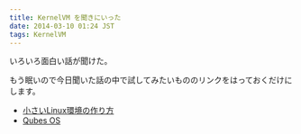 ```yaml
---
title: KernelVM を聞きにいった
date: 2014-03-10 01:24 JST
tags: KernelVM
---
```


いろいろ面白い話が聞けた。

もう眠いので今日聞いた話の中で試してみたいもののリンクをはっておくだけにします。

* [小さいLinux環境の作り方](http://www.slideshare.net/fadis/linux-32051658)
* [Qubes OS](https://speakerdeck.com/ntddk/introduction-to-qubes-os-ja)
